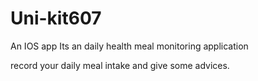# Uni-kit607
An IOS app
Its an daily health meal monitoring application

record your daily meal intake and give some advices.
